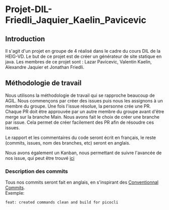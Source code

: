 # Projet-DIL-Friedli_Jaquier_Kaelin_Pavicevic

## Introduction
Il s'agit d'un projet en groupe de 4 réalisé dans le cadre du cours DIL de la HEIG-VD. Le but de ce projet est de créer un générateur de site statique en java. Les membres de ce projet sont : Lazar Pavicevic, Valentin Kaelin, Alexandre Jaquier et Jonathan Friedli.

## Méthodologie de travail
Nous utilisons la méthodologie de travail qui se rapproche beaucoup de AGIL. Nous commençons par créer des issues puis nous les assignons à un membre du groupe. Une fois l'issue résolue, la personne crée une PR. Chaque PR doit être approuvée par un autre membre du groupe avant d'être merge sur la branche Main. Nous avons fait le choix de créer une branche par issue. Cela permet de créer facilement des PR afin de résoudre ces issues.

Le rapport et les commentaires du code seront écrit en français, le reste (commits, issues, nom des branches, etc) seront en anglais.

Nous avons également un Kanban, nous permettant de suivre l'avancée de nos issue, qui peut être trouvé [ici](https://github.com/dil-classroom/projet-friedli_jaquier_kaelin_pavicevic/projects/3)
### Description des commits
Tous nos commits seront fait en anglais, en s'inspirant des [Conventionnal Commits](https://www.conventionalcommits.org/en/v1.0.0/).  
Exemple: 
```
feat: created commands clean and build for picocli  
```
